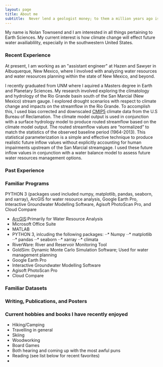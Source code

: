 ```yaml
---
layout: page
title: About me
subtitle:  Never lend a geologist money; to them a million years ago is recent.
---
```


My name is Nolan Townsend and I am interested in all things pertaining to Earth Sciences.  My current interest is how climate change will effect future water availiablility, especially in the southwestern United States.

### Recent Experience

At present, I am working as an "assistant engineer" at Hazen and Sawyer in Albuquerque, New Mexico, where I involved with analyzing water resources and water resources planning within the state of New Mexico, and beyond.

I recently graduated from UNM where I aquired a Masters degree in Earth and Planetary Sciences.  My research involved exploring the climatology and hydrology of the Rio Grande basin south of the San Marcial (New Mexico) stream gauge.  I explored drought scenarios with respect to climate change and impacts on the streamflow in the Rio Grande. To accomplish this, I used bias corrected and downscaled  [CMIP5](https://pcmdi.llnl.gov/mips/cmip5/data-portal.html) climate data from the U.S Bureau of Reclamation.  The climate model output is used in conjunction with a surface hydrology model to produce routed streamflow based on the climate model output.  The routed streamflow values are “normalized” to match the statistics of the observed baseline period (1964-2013).  This statistical parameterization is a simple and effective technique to produce realistic future inflow values without explicitly accounting for human impairments upstream of the San Marcial streamgage.  I used these future inflow values in conjunction with a water balance model to assess future water resources management options.

### Past Experience

### Familiar Programs
PYTHON 3 (packages used included numpy, matplotlib, pandas, seaborn, and xarray), ArcGIS for water resource analysis, Google Earth Pro, Interactive Groundwater Modelling Software, Agisoft PhotoScan Pro, and Cloud Compare
- [ArcGIS](http://www.unm.edu/~ntownsend/):Primarily for Water Resource Analysis
- Microsoft Office Suite
- MATLAB
- PYTHON 3, inlcuding the following packages:
⋅⋅* Numpy
⋅⋅* matplotlib
⋅⋅* pandas
⋅⋅* seaborn
⋅⋅* xarray
⋅⋅* climata
- RiverWare: River and Reservoir Monitoring Tool
- GoldSim: Dynamic Monte Carlo Simulation Software;  Used for water management planning
- Google Earth Pro
- Interactive Groundwater Modelling Software
- Agisoft PhotoScan Pro
- Cloud Compare

### Familiar Datasets

### Writing, Publications, and Posters

### Current hobbies and books I have recently enjoyed
- Hiking/Camping
- Travelling in general
- Skiing
- Woodworking
- Board Games
- Both hearing and coming up with the most awful puns
- Reading (see list below for recent favorites)
- 
